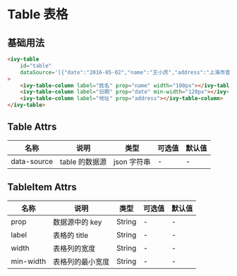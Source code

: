 # Table 表格

## 基础用法

<ivy-table id="table" dataSource='[{"date":"2016-05-02","name":"王小虎","address":"上海市普陀区金沙江路 1518 弄"},{"date":"2016-05-04","name":"王小虎","address":"上海市普陀区金沙江路 1517 弄"},{"date":"2016-05-01","name":"王小虎","address":"上海市普陀区金沙江路1519 弄"},{"date":"2016-05-03","name":"王小虎","address":"上海市普陀区金沙江路 1516 弄"}]'>
    <ivy-table-column label="姓名" prop="name" width="100px"></ivy-table-column>
    <ivy-table-column label="日期" prop="date" min-width="120px"></ivy-table-column>
    <ivy-table-column label="地址" prop="address"></ivy-table-column>
</ivy-table>

```html
<ivy-table
    id="table"
    dataSource='[{"date":"2016-05-02","name":"王小虎","address":"上海市普陀区金沙江路 1518 弄"},{"date":"2016-05-04","name":"王小虎","address":"上海市普陀区金沙江路 1517 弄"},{"date":"2016-05-01","name":"王小虎","address":"上海市普陀区金沙江路1519 弄"},{"date":"2016-05-03","name":"王小虎","address":"上海市普陀区金沙江路 1516 弄"}]'
>
    <ivy-table-column label="姓名" prop="name" width="100px"></ivy-table-column>
    <ivy-table-column label="日期" prop="date" min-width="120px"></ivy-table-column>
    <ivy-table-column label="地址" prop="address"></ivy-table-column>
</ivy-table>
```

## Table Attrs

| 名称        | 说明           | 类型        | 可选值 | 默认值 |
| ----------- | -------------- | ----------- | ------ | ------ |
| data-source | table 的数据源 | json 字符串 | -      | -      |

## TableItem Attrs

| 名称      | 说明             | 类型   | 可选值 | 默认值 |
| --------- | ---------------- | ------ | ------ | ------ |
| prop      | 数据源中的 key   | String | -      | -      |
| label     | 表格的 title     | String | -      | -      |
| width     | 表格列的宽度     | String | -      | -      |
| min-width | 表格列的最小宽度 | String | -      | -      |
